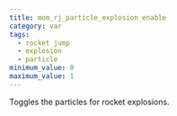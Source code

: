 ```yaml
---
title: mom_rj_particle_explosion_enable
category: var
tags:
  - rocket jump
  - explosion
  - particle
minimum_value: 0
maximum_value: 1
---
```


Toggles the particles for rocket explosions.